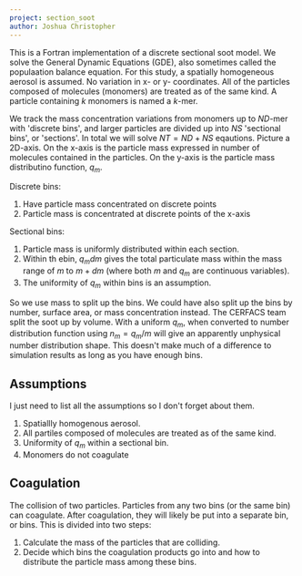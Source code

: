 ```yaml
---
project: section_soot
author: Joshua Christopher
---
```


This is a Fortran implementation of a discrete sectional soot model.
We solve the General Dynamic Equations (GDE), also sometimes called the populaation balance equation.
For this study, a spatially homogeneous aerosol is assumed.
No variation in x- or y- coordinates.
All of the particles composed of molecules (monomers) are treated as of the same kind.
A particle containing $k$ monomers is named a $k$-mer.

We track the mass concentration variations from monomers up to $ND$-mer with 'discrete bins', and larger particles are divided up into $NS$ 'sectional bins', or 'sections'.
In total we will solve $NT=ND+NS$ eqautions.
Picture a 2D-axis.
On the x-axis is the particle mass expressed in number of molecules contained in the particles.
On the y-axis is the particle mass distributino function, $q_m$.

Discrete bins:
1. Have particle mass concentrated on discrete points
2. Particle mass is concentrated at discrete points of the x-axis

Sectional bins:
1. Particle mass is uniformly distributed within each section.
2. Within th ebin, $q_m dm$ gives the total particulate mass within the mass range of $m$ to $m+dm$ (where both $m$ and $q_m$ are continuous variables).
3. The uniformity of $q_m$ within bins is an assumption. 

So we use mass to split up the bins.
We could have also split up the bins by number, surface area, or mass concentration instead.
The CERFACS team split the soot up by volume.
With a uniform $q_m$, when converted to number distribution function using $n_m = q_m/m$ will give an apparently unphysical number distribution shape.
This doesn't make much of a difference to simulation results as long as you have enough bins.

## Assumptions
I just need to list all the assumptions so I don't forget about them.
1. Spatiallly homogenous aerosol.
2. All partiles composed of molecules are treated as of the same kind.
3. Uniformity of $q_m$ within a sectional bin.
4. Monomers do not coagulate

## Coagulation
The collision of two particles.
Particles from any two bins (or the same bin) can coagulate.
After coagulation, they will likely be put into a separate bin, or bins.
This is divided into two steps:
1. Calculate the mass of the particles that are colliding.
2. Decide which bins the coagulation products go into and how to distribute the particle mass among these bins.

